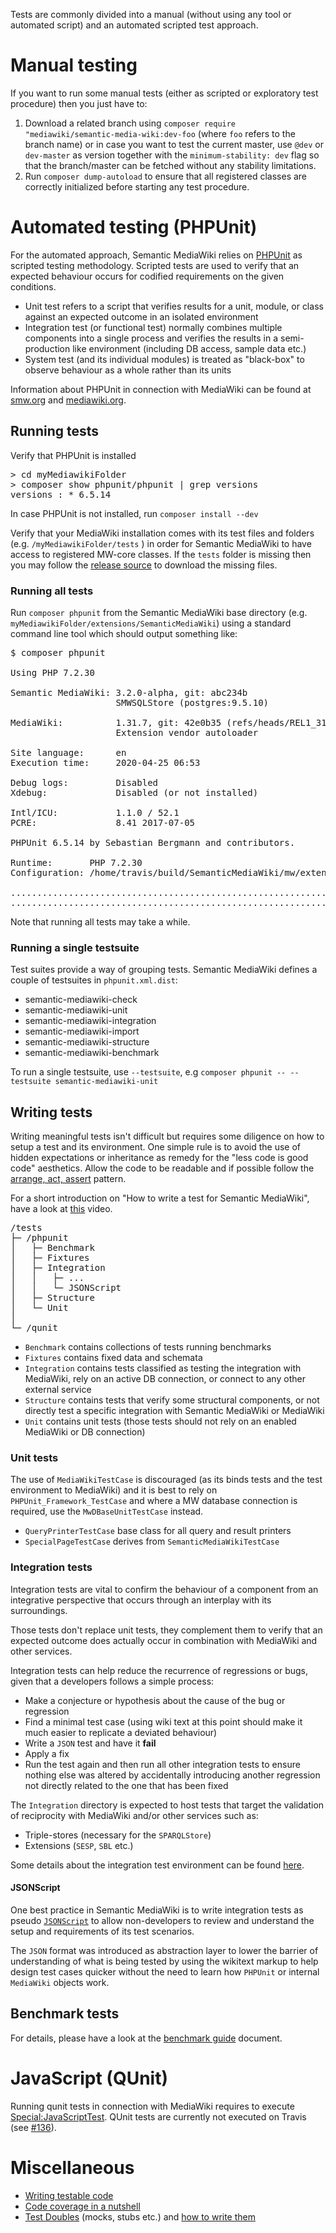 Tests are commonly divided into a manual (without using any tool or automated
script) and an automated scripted test approach.

# Manual testing

If you want to run some manual tests (either as scripted or exploratory test procedure) then you just have to:

1. Download a related branch using `composer require "mediawiki/semantic-media-wiki:dev-foo` (where `foo` refers to the branch name) or in case you want to test the current master, use `@dev` or `dev-master` as version together with the `minimum-stability: dev` flag so that the branch/master can be fetched without any stability limitations.
2. Run `composer dump-autoload` to ensure that all registered classes are correctly initialized before starting any test procedure.

# Automated testing (PHPUnit)

For the automated approach, Semantic MediaWiki relies on [PHPUnit][phpunit] as scripted testing methodology. Scripted tests are used to verify that an expected behaviour occurs for codified requirements on the given conditions.

- Unit test refers to a script that verifies results for a unit, module, or class against an expected outcome in an isolated environment
- Integration test (or functional test) normally combines multiple components into a single process and verifies the results in a semi-production like environment (including DB access, sample data etc.)
- System test (and its individual modules) is treated as "black-box" to observe behaviour as a whole rather than its units

Information about PHPUnit in connection with MediaWiki can be found at [smw.org][smw] and [mediawiki.org][mw-phpunit-testing].

## Running tests

Verify that PHPUnit is installed
<pre>
> cd myMediawikiFolder
> composer show phpunit/phpunit | grep versions
versions : * 6.5.14
</pre>

In case PHPUnit is not installed, run `composer install --dev`

Verify that your MediaWiki installation comes with its test files and folders (e.g. `/myMediawikiFolder/tests` ) in order for Semantic MediaWiki to have access to registered MW-core classes. If the `tests` folder is missing then you may follow the [release source](https://github.com/wikimedia/mediawiki/releases) to download the missing files.

### Running all tests
Run `composer phpunit` from the Semantic MediaWiki base directory (e.g. `myMediawikiFolder/extensions/SemanticMediaWiki`) using a standard command line tool which should output something like:

<pre>
$ composer phpunit

Using PHP 7.2.30

Semantic MediaWiki: 3.2.0-alpha, git: abc234b
                    SMWSQLStore (postgres:9.5.10)

MediaWiki:          1.31.7, git: 42e0b35 (refs/heads/REL1_31)
                    Extension vendor autoloader

Site language:      en
Execution time:     2020-04-25 06:53

Debug logs:         Disabled
Xdebug:             Disabled (or not installed)

Intl/ICU:           1.1.0 / 52.1
PCRE:               8.41 2017-07-05

PHPUnit 6.5.14 by Sebastian Bergmann and contributors.

Runtime:       PHP 7.2.30
Configuration: /home/travis/build/SemanticMediaWiki/mw/extensions/SemanticMediaWiki/phpunit.xml.dist

.............................................................   61 / 8526 (  0%)
.............................................................  122 / 8526 (  1%)
</pre>

Note that running all tests may take a while.

### Running a single testsuite
Test suites provide a way of grouping tests. Semantic MediaWiki defines a couple of testsuites in <code>phpunit.xml.dist</code>:
* semantic-mediawiki-check
* semantic-mediawiki-unit
* semantic-mediawiki-integration
* semantic-mediawiki-import
* semantic-mediawiki-structure
* semantic-mediawiki-benchmark

To run a single testsuite, use `--testsuite`, e.g `composer phpunit -- --testsuite semantic-mediawiki-unit`

## Writing tests

Writing meaningful tests isn't difficult but requires some diligence on how to setup a test and its environment. One simple rule is to avoid the use of hidden expectations or inheritance as remedy for the "less code is good code" aesthetics. Allow the code to be readable and if possible follow the [arrange, act, assert][aaa] pattern.

For a short introduction on "How to write a test for Semantic MediaWiki", have a look at [this](https://www.youtube.com/watch?v=v6JRfk5ZmsI) video.

<pre>
/tests
├─ /phpunit
│	├─ Benchmark
│	├─ Fixtures
│	├─ Integration
│	│	├─ ...
│	│	└─ JSONScript
│	├─ Structure
│	└─ Unit
│
└─ /qunit
</pre>

- `Benchmark` contains collections of tests running benchmarks
- `Fixtures` contains fixed data and schemata
- `Integration` contains tests classified as testing the integration with MediaWiki, rely on an active DB connection, or connect to any other external service
- `Structure` contains tests that verify some structural components, or not directly test a specific integration with Semantic MediaWiki or MediaWiki
- `Unit` contains unit tests (those tests should not rely on an enabled MediaWiki or DB connection)

### Unit tests

The use of `MediaWikiTestCase` is discouraged (as its binds tests and the test environment to MediaWiki) and it is best to rely on `PHPUnit_Framework_TestCase` and where a MW database connection is required, use the `MwDBaseUnitTestCase` instead.

* `QueryPrinterTestCase` base class for all query and result printers
* `SpecialPageTestCase` derives from `SemanticMediaWikiTestCase`

### Integration tests

Integration tests are vital to confirm the behaviour of a component from an integrative perspective that occurs through an interplay with its surroundings.

Those tests don't replace unit tests, they complement them to verify that an expected outcome does actually occur in combination with MediaWiki and other services.

Integration tests can help reduce the recurrence of regressions or bugs, given that a developers follows a simple process:

- Make a conjecture or hypothesis about the cause of the bug or regression
- Find a minimal test case (using wiki text at this point should make it much easier to replicate a deviated behaviour)
- Write a `JSON` test and have it __fail__
- Apply a fix
- Run the test again and then run all other integration tests to ensure nothing else was altered by accidentally introducing another regression not directly related to the one that has been fixed

The `Integration` directory is expected to host tests that target the validation of reciprocity with MediaWiki and/or other services such as:

- Triple-stores (necessary for the `SPARQLStore`)
- Extensions (`SESP`, `SBL` etc.)

Some details about the integration test environment can be found [here](https://github.com/SemanticMediaWiki/SemanticMediaWiki/blob/master/tests/travis/README.md).

#### JSONScript

One best practice in Semantic MediaWiki is to write integration tests as pseudo [`JSONScript`][JSONScript] to allow non-developers to review and understand the setup and requirements of its test scenarios.

The `JSON` format was introduced as abstraction layer to lower the barrier of understanding of what is being tested by using the wikitext markup to help design test cases quicker without the need to learn how `PHPUnit` or internal `MediaWiki` objects work.

## Benchmark tests

For details, please have a look at the [benchmark guide](https://github.com/SemanticMediaWiki/SemanticMediaWiki/tree/master/tests/phpunit/Benchmark/README.md) document.

# JavaScript (QUnit)

Running qunit tests in connection with MediaWiki requires to execute
[Special:JavaScriptTest][mw-qunit-testing]. QUnit tests are currently not
executed on Travis (see [#136][issue-136]).

# Miscellaneous
* [Writing testable code](https://semantic-mediawiki.org/wiki/Help:Writing_testable_code)
* [Code coverage in a nutshell](https://semantic-mediawiki.org/wiki/Help:Code_coverage_in_a_nutshell)
* [Test Doubles](http://www.martinfowler.com/bliki/TestDouble.html) (mocks, stubs etc.) and [how to write them](http://phpunit.de/manual/4.1/en/test-doubles.html)

[phpunit]: http://phpunit.de/manual/4.1/en/index.html
[smw]: https://www.semantic-mediawiki.org/wiki/PHPUnit_tests
[mw-phpunit-testing]: https://www.mediawiki.org/wiki/Manual:PHP_unit_testing
[mw-qunit-testing]: https://www.mediawiki.org/wiki/Manual:JavaScript_unit_testing
[issue-136]: https://github.com/SemanticMediaWiki/SemanticMediaWiki/pull/136
[phpunit-fixtures]: http://phpunit.de/manual/current/en/fixtures.html
[aaa]: http://c2.com/cgi/wiki?ArrangeActAssert
[JSONScript]: https://github.com/SemanticMediaWiki/SemanticMediaWiki/tree/master/tests/phpunit/Integration/JSONScript/README.md
